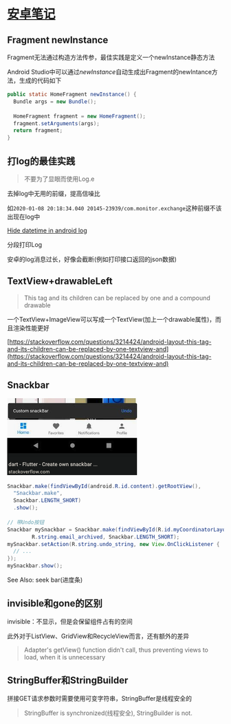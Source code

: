 # [安卓笔记](/2020/01/android_notes.md)

## Fragment newInstance

Fragment无法通过构造方法传参，最佳实践是定义一个newInstance静态方法

Android Studio中可以通过<var class="mark">newInstance</var>自动生成出Fragment的newIntance方法，生成的代码如下

```java
public static HomeFragment newInstance() {
  Bundle args = new Bundle();

  HomeFragment fragment = new HomeFragment();
  fragment.setArguments(args);
  return fragment;
}
```

## 打log的最佳实践

> 不要为了显眼而使用Log.e

<i class="fa fa-hashtag"></i>
去掉log中无用的前缀，提高信噪比

如`2020-01-08 20:18:34.040 20145-23939/com.monitor.exchange`这种前缀不该出现在log中

[Hide datetime in android log](https://stackoverflow.com/questions/18125257/how-to-show-only-message-from-log-hide-time-pid-etc-in-android-studio)

<i class="fa fa-hashtag"></i>
分段打印Log

安卓的log消息过长，好像会截断(例如打印接口返回的json数据)

## TextView+drawableLeft

> This tag and its children can be replaced by one <TextView/> and a compound drawable

一个TextView+ImageView可以写成一个TextView(加上一个drawable属性)，而且渲染性能更好

[https://stackoverflow.com/questions/3214424/android-layout-this-tag-and-its-children-can-be-replaced-by-one-textview-and](https://stackoverflow.com/questions/3214424/android-layout-this-tag-and-its-children-can-be-replaced-by-one-textview-and)

## Snackbar

![](snack_bar.png)

```java
Snackbar.make(findViewById(android.R.id.content).getRootView(),
  "Snackbar.make",
  Snackbar.LENGTH_SHORT)
  .show();

// 带Undo按钮
Snackbar mySnackbar = Snackbar.make(findViewById(R.id.myCoordinatorLayout),
        R.string.email_archived, Snackbar.LENGTH_SHORT);
mySnackbar.setAction(R.string.undo_string, new View.OnClickListener {
  // ...
});
mySnackbar.show();
```

See Also: seek bar(进度条) 

## invisible和gone的区别

invisible：不显示，但是会保留组件占有的空间

此外对于ListView、GridView和RecycleView而言，还有额外的差异

> Adapter's getView() function didn't call, thus preventing views to load, when it is unnecessary

## StringBuffer和StringBuilder

拼接GET请求参数时需要使用可变字符串，StringBuffer是线程安全的

> StringBuffer is synchronized(线程安全), StringBuilder is not.
